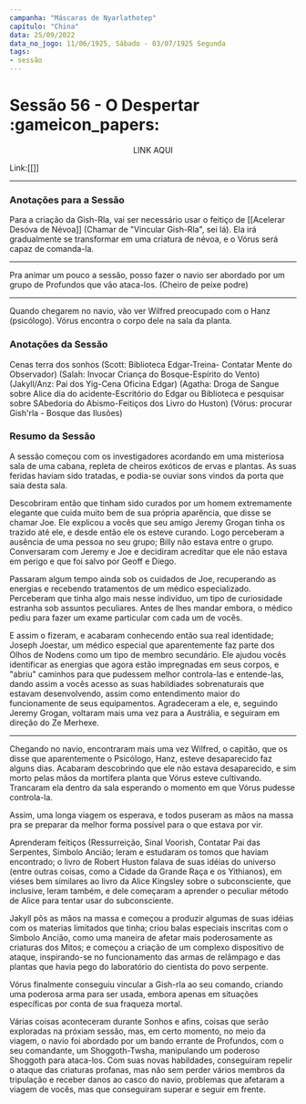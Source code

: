 ```yaml
---
campanha: "Máscaras de Nyarlathotep"
capítulo: "China"
data: 25/09/2022
data_no_jogo: 11/06/1925, Sábado - 03/07/1925 Segunda
tags: 
- sessão
---
```

# Sessão 56 - O Despertar  :gameicon_papers:

<div align="center">LINK AQUI</div>

Link:[[]]

---
### Anotações para a Sessão
Para a criação da Gish-Rla, vai ser necessário usar o feitiço de [[Acelerar Desóva de Névoa]] (Chamar de "Vincular Gish-Rla", sei lá). Ela irá gradualmente se transformar em uma criatura de névoa, e o Vórus será capaz de comanda-la.

---

Pra animar um pouco a sessão, posso fazer o navio ser abordado por um grupo de Profundos que vão ataca-los. (Cheiro de peixe podre)

---
Quando chegarem no navio, vão ver Wilfred preocupado com o Hanz (psicólogo). Vórus encontra o corpo dele na sala da planta.


### Anotações da Sessão
Cenas terra dos sonhos
(Scott: Biblioteca Edgar-Treina- Contatar Mente do Observador)
(Salah: Invocar Criança do Bosque-Espírito do Vento)
(Jakyll/Anz: Pai dos Yig-Cena Oficina Edgar)
(Agatha: Droga de Sangue sobre Alice dia do acidente-Escritório do Edgar ou Biblioteca e pesquisar sobre SAbedoria do Abismo-Feitiços dos Livro do Huston)
(Vórus: procurar Gish'rla - Bosque das Ilusões)

### Resumo da Sessão
A sessão começou com os investigadores acordando em uma misteriosa sala de uma cabana, repleta de cheiros exóticos de ervas e plantas. As suas feridas haviam sido tratadas, e podia-se ouviar sons vindos da porta que saia desta sala.

Descobriram então que tinham sido curados por um homem extremamente elegante que cuida muito bem de sua própria aparência, que disse se chamar Joe. Ele explicou a vocês que seu amigo Jeremy Grogan tinha os trazido até ele, e desde então ele os esteve curando. Logo perceberam a ausência de uma pessoa no seu grupo; Billy não estava entre o grupo. Conversaram com Jeremy e Joe e decidiram acreditar que ele não estava em perigo e que foi salvo por Geoff e Diego.

Passaram algum tempo ainda sob os cuidados de Joe, recuperando as energias e recebendo tratamentos de um médico especializado. Perceberam que tinha algo mais nesse indivíduo, um tipo de curiosidade estranha sob assuntos peculiares. Antes de lhes mandar embora, o médico pediu para fazer um exame particular com cada um de vocês.

E assim o fizeram, e acabaram conhecendo então sua real identidade; Joseph Joestar, um médico especial que aparentemente faz parte dos Olhos de Nodens como um tipo de membro secundário. Ele ajudou vocês identificar as energias que agora estão impregnadas em seus corpos, e "abriu" caminhos para que pudessem melhor controla-las e entende-las, dando assim a vocês acesso as suas habildiades sobrenaturais que estavam desenvolvendo, assim como entendimento maior do funcionamente de seus equipamentos. Agradeceram a ele, e, seguindo Jeremy Grogan, voltaram mais uma vez para a Austrália, e seguiram em direção do Ze Merhexe.

---

Chegando no navio, encontraram mais uma vez Wilfred, o capitão, que os disse que aparentemente o Psicólogo, Hanz, esteve desaparecido faz alguns dias. Acabaram descobrindo que ele não estava desaparecido, e sim morto pelas mãos da mortífera planta que Vórus esteve cultivando. Trancaram ela dentro da sala esperando o momento em que Vórus pudesse controla-la.

Assim, uma longa viagem os esperava, e todos puseram as mãos na massa pra se preparar da melhor forma possível para o que estava por vir.

Aprenderam feitiços (Ressurreição, Sinal Voorish, Contatar Pai das Serpentes, Simbolo Ancião; leram e estudaram os tomos que haviam encontrado; o livro de Robert Huston falava de suas idéias do universo (entre outras coisas, como a Cidade da Grande Raça e os Yithianos), em viéses bem similares ao livro da Alice Kingsley sobre o subconsciente, que inclusive, leram também, e dele começaram a aprender o peculiar método de Alice para tentar usar do subconsciente. 

Jakyll pôs as mãos na massa e começou a produzir algumas de suas idéias com os materias limitados que tinha; criou balas especiais inscritas com o Simbolo Ancião, como uma maneira de afetar mais poderosamente as criaturas dos Mitos; e começou a criação de um complexo dispositivo de ataque, inspirando-se no funcionamento das armas de relâmpago e das plantas que havia pego do laboratório do cientista do povo serpente.

Vórus finalmente conseguiu vincular a Gish-rla ao seu comando, criando uma poderosa arma para ser usada, embora apenas em situações específicas por conta de sua fraqueza mortal.

Várias coisas aconteceram durante Sonhos e afins, coisas que serão exploradas na próxiam sessão, mas, em certo momento, no meio da viagem, o navio foi abordado por um bando errante de Profundos, com o seu comandante, um Shoggoth-Twsha, manipulando um poderoso Shoggoth para ataca-los. Com suas novas habildades, conseguiram repelir o ataque das criaturas profanas, mas não sem perder vários membros da tripulação e receber danos ao casco do navio, problemas que afetaram a viagem de vocês, mas que conseguiram superar e seguir em frente.







